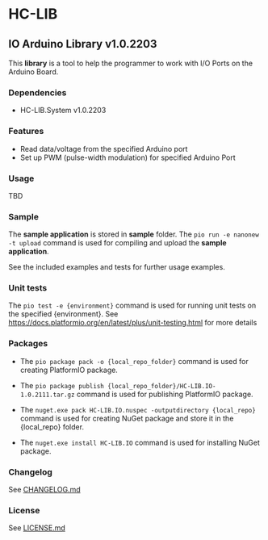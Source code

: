 # HC-LIB
## IO Arduino Library v1.0.2203
This __library__ is a tool to help the programmer to work with I/O Ports on the Arduino Board.

### Dependencies
- HC-LIB.System v1.0.2203

### Features
- Read data/voltage from the specified Arduino port
- Set up PWM (pulse-width modulation) for specified Arduino Port

### Usage
TBD

### Sample
The __sample application__ is stored in __sample__ folder. 
The `pio run -e nanonew -t upload` command is used for compiling and upload the __sample application__.

See the included examples and tests for further usage examples.

### Unit tests
The `pio test -e {environment}` command is used for running unit tests on the specified {environment}. See https://docs.platformio.org/en/latest/plus/unit-testing.html for more details

### Packages
* The `pio package pack -o {local_repo_folder}` command is used for creating PlatformIO package.
* The `pio package publish {local_repo_folder}/HC-LIB.IO-1.0.2111.tar.gz` command is used for publishing PlatformIO package.

* The `nuget.exe pack HC-LIB.IO.nuspec -outputdirectory {local_repo}` command is used for creating NuGet package and store it in the {local_repo} folder.
* The `nuget.exe install HC-LIB.IO` command is used for installing NuGet package.

### Changelog
See [CHANGELOG.md](CHANGELOG.md)

### License
See [LICENSE.md](LICENSE.md)